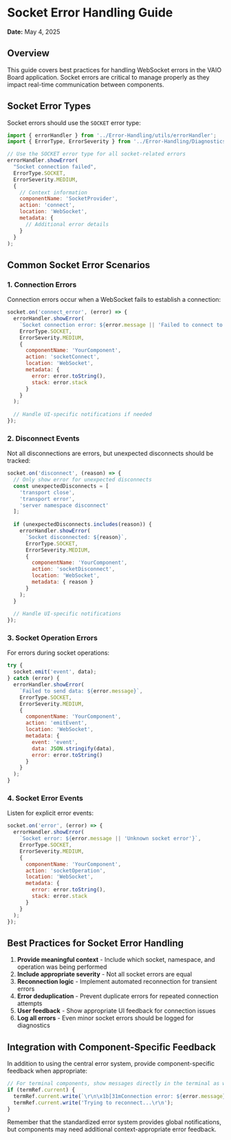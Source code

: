 # Socket Error Handling Guide

**Date:** May 4, 2025

## Overview

This guide covers best practices for handling WebSocket errors in the VAIO Board application. Socket errors are critical to manage properly as they impact real-time communication between components.

## Socket Error Types

Socket errors should use the `SOCKET` error type:

```javascript
import { errorHandler } from '../Error-Handling/utils/errorHandler';
import { ErrorType, ErrorSeverity } from '../Error-Handling/Diagnostics/types/errors';

// Use the SOCKET error type for all socket-related errors
errorHandler.showError(
  "Socket connection failed",
  ErrorType.SOCKET,
  ErrorSeverity.MEDIUM,
  {
    // Context information
    componentName: 'SocketProvider',
    action: 'connect',
    location: 'WebSocket',
    metadata: {
      // Additional error details
    }
  }
);
```

## Common Socket Error Scenarios

### 1. Connection Errors

Connection errors occur when a WebSocket fails to establish a connection:

```javascript
socket.on('connect_error', (error) => {
  errorHandler.showError(
    `Socket connection error: ${error.message || 'Failed to connect to server'}`,
    ErrorType.SOCKET,
    ErrorSeverity.MEDIUM,
    {
      componentName: 'YourComponent',
      action: 'socketConnect',
      location: 'WebSocket',
      metadata: {
        error: error.toString(),
        stack: error.stack
      }
    }
  );
  
  // Handle UI-specific notifications if needed
});
```

### 2. Disconnect Events

Not all disconnections are errors, but unexpected disconnects should be tracked:

```javascript
socket.on('disconnect', (reason) => {
  // Only show error for unexpected disconnects
  const unexpectedDisconnects = [
    'transport close', 
    'transport error', 
    'server namespace disconnect'
  ];
  
  if (unexpectedDisconnects.includes(reason)) {
    errorHandler.showError(
      `Socket disconnected: ${reason}`,
      ErrorType.SOCKET,
      ErrorSeverity.MEDIUM,
      {
        componentName: 'YourComponent',
        action: 'socketDisconnect',
        location: 'WebSocket',
        metadata: { reason }
      }
    );
  }
  
  // Handle UI-specific notifications
});
```

### 3. Socket Operation Errors

For errors during socket operations:

```javascript
try {
  socket.emit('event', data);
} catch (error) {
  errorHandler.showError(
    `Failed to send data: ${error.message}`,
    ErrorType.SOCKET,
    ErrorSeverity.MEDIUM,
    {
      componentName: 'YourComponent',
      action: 'emitEvent',
      location: 'WebSocket',
      metadata: {
        event: 'event',
        data: JSON.stringify(data),
        error: error.toString()
      }
    }
  );
}
```

### 4. Socket Error Events

Listen for explicit error events:

```javascript
socket.on('error', (error) => {
  errorHandler.showError(
    `Socket error: ${error.message || 'Unknown socket error'}`,
    ErrorType.SOCKET, 
    ErrorSeverity.MEDIUM,
    {
      componentName: 'YourComponent',
      action: 'socketOperation',
      location: 'WebSocket',
      metadata: {
        error: error.toString(),
        stack: error.stack
      }
    }
  );
});
```

## Best Practices for Socket Error Handling

1. **Provide meaningful context** - Include which socket, namespace, and operation was being performed
2. **Include appropriate severity** - Not all socket errors are equal
3. **Reconnection logic** - Implement automated reconnection for transient errors
4. **Error deduplication** - Prevent duplicate errors for repeated connection attempts
5. **User feedback** - Show appropriate UI feedback for connection issues
6. **Log all errors** - Even minor socket errors should be logged for diagnostics

## Integration with Component-Specific Feedback

In addition to using the central error system, provide component-specific feedback when appropriate:

```javascript
// For terminal components, show messages directly in the terminal as well
if (termRef.current) {
  termRef.current.write(`\r\n\x1b[31mConnection error: ${error.message}\x1b[0m\r\n`);
  termRef.current.write('Trying to reconnect...\r\n');
}
```

Remember that the standardized error system provides global notifications, but components may need additional context-appropriate error feedback.
